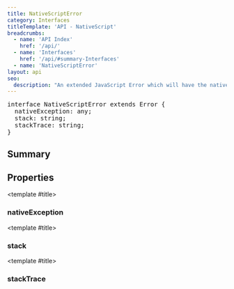 ```yaml
---
title: NativeScriptError
category: Interfaces
titleTemplate: 'API - NativeScript'
breadcrumbs: 
  - name: 'API Index'
    href: '/api/'
  - name: 'Interfaces'
    href: '/api/#summary-Interfaces'
  - name: 'NativeScriptError'
layout: api
seo:
  description: "An extended JavaScript Error which will have the nativeError property initialized in case the error is caused by executing platform-specific code."
---
```


<!-- This page is auto generated, do not edit manually. -->
<!-- Run "yarn generate:api-docs" to regenerate -->

<script setup lang="ts">
  import { provide } from "vue";
  import API_DATA from "./NativeScriptError.data.json";
  
  provide('API_DATA', API_DATA);
</script>

<APIRefHierarchy v-once />

<pre class="not-prose [&_a]:text-blue-400 [&_a]:no-underline">interface NativeScriptError extends Error {
  nativeException: any;
  stack: string;
  stackTrace: string;
}</pre>

<APIRefComment commentBase64="eyJibG9ja1RhZ3MiOltdLCJtb2RpZmllclRhZ3MiOnt9LCJzdW1tYXJ5IjpbeyJraW5kIjoidGV4dCIsInRleHQiOiJBbiBleHRlbmRlZCBKYXZhU2NyaXB0IEVycm9yIHdoaWNoIHdpbGwgaGF2ZSB0aGUgbmF0aXZlRXJyb3IgcHJvcGVydHkgaW5pdGlhbGl6ZWQgaW4gY2FzZSB0aGUgZXJyb3IgaXMgY2F1c2VkIGJ5IGV4ZWN1dGluZyBwbGF0Zm9ybS1zcGVjaWZpYyBjb2RlLiJ9XX0=" v-once />

## <Heading ignore>Summary</Heading>

<APIRefSummary v-once />

## Properties

<div class="isOptional">

<APIRef for="4672" v-once>

<template #title>

### nativeException

</template>

</APIRef>

</div>

<div class="isOptional">

<APIRef for="4674" v-once>

<template #title>

### stack

</template>

</APIRef>

</div>

<div class="isOptional">

<APIRef for="4673" v-once>

<template #title>

### stackTrace

</template>

</APIRef>

</div>
